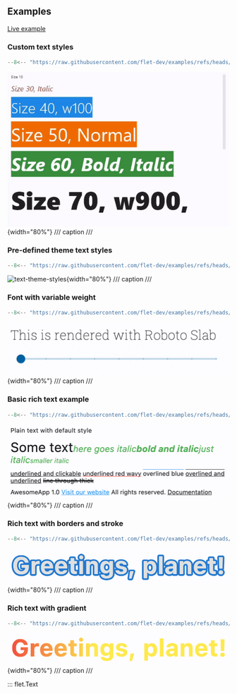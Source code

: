 ## Examples

[Live example](https://flet-controls-gallery.fly.dev/displays/text)

### Custom text styles

```python
--8<-- "https://raw.githubusercontent.com/flet-dev/examples/refs/heads/v1-docs/python/controls/text/custom-styles.py"
```

![custom-styles](https://raw.githubusercontent.com/flet-dev/examples/v1-docs/python/controls/text/media/custom-styles.gif){width="80%"}
/// caption
///

### Pre-defined theme text styles

```python
--8<-- "https://raw.githubusercontent.com/flet-dev/examples/refs/heads/v1-docs/python/controls/text/text-theme-styles.py"
```

![text-theme-styles](https://raw.githubusercontent.com/flet-dev/examples/v1-docs/python/controls/text/media/text-theme-styles.png){width="80%"}
/// caption
///

### Font with variable weight

```python
--8<-- "https://raw.githubusercontent.com/flet-dev/examples/refs/heads/v1-docs/python/controls/text/variable-font-weight.py"
```

![variable-font-weight](https://raw.githubusercontent.com/flet-dev/examples/v1-docs/python/controls/text/media/variable-font-weight.gif){width="80%"}
/// caption
///

### Basic rich text example

```python
--8<-- "https://raw.githubusercontent.com/flet-dev/examples/refs/heads/v1-docs/python/controls/text/rich-text-basic.py"
```

![rich-text-basic](https://raw.githubusercontent.com/flet-dev/examples/v1-docs/python/controls/text/media/rich-text-basic.png){width="80%"}
/// caption
///

### Rich text with borders and stroke

```python
--8<-- "https://raw.githubusercontent.com/flet-dev/examples/refs/heads/v1-docs/python/controls/text/rich-text-border-stroke.py"
```

![rich-text-border-stroke](https://raw.githubusercontent.com/flet-dev/examples/v1-docs/python/controls/text/media/rich-text-border-stroke.png){width="80%"}
/// caption
///

### Rich text with gradient

```python
--8<-- "https://raw.githubusercontent.com/flet-dev/examples/refs/heads/v1-docs/python/controls/text/rich-text-gradient.py"
```

![rich-text-gradient](https://raw.githubusercontent.com/flet-dev/examples/v1-docs/python/controls/text/media/rich-text-gradient.png){width="80%"}
/// caption
///

::: flet.Text
